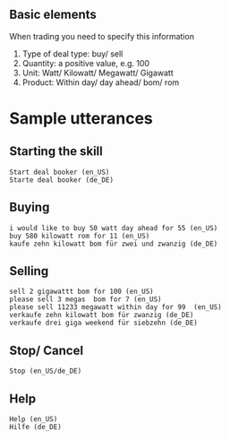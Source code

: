 
## Basic elements  
When trading you need to specify this information
1. Type of deal type: buy/ sell
2. Quantity:  a positive value, e.g. 100
3. Unit: Watt/ Kilowatt/ Megawatt/ Gigawatt
4. Product: Within day/ day ahead/ bom/ rom


# Sample utterances

## Starting the skill
```
Start deal booker (en_US)
Starte deal booker (de_DE)
``` 

## Buying
```
i would like to buy 50 watt day ahead for 55 (en_US)
buy 580 kilowatt rom for 11 (en_US)
kaufe zehn kilowatt bom für zwei und zwanzig (de_DE)
```

## Selling
```
sell 2 gigawattt bom for 100 (en_US)
please sell 3 megas  bom for 7 (en_US)
please sell 11233 megawatt within day for 99  (en_US)
verkaufe zehn kilowatt bom für zwanzig (de_DE)
verkaufe drei giga weekend für siebzehn (de_DE)
```

## Stop/ Cancel
```
Stop (en_US/de_DE)
```

## Help
```
Help (en_US)
Hilfe (de_DE)
```